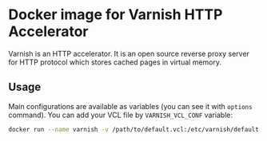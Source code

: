 
# Docker image for Varnish HTTP Accelerator

Varnish is an HTTP accelerator. It is an open source reverse proxy server for HTTP protocol which stores cached pages in virtual memory.

## Usage

Main configurations are available as variables (you can see it with `options` command).
You can add your VCL file by `VARNISH_VCL_CONF` variable:

```sh
docker run --name varnish -v /path/to/default.vcl:/etc/varnish/default.vcl:ro -e VARNISH_VCL_CONF=/etc/varnish/custom.vcl saidsef/docker-varnish
```
